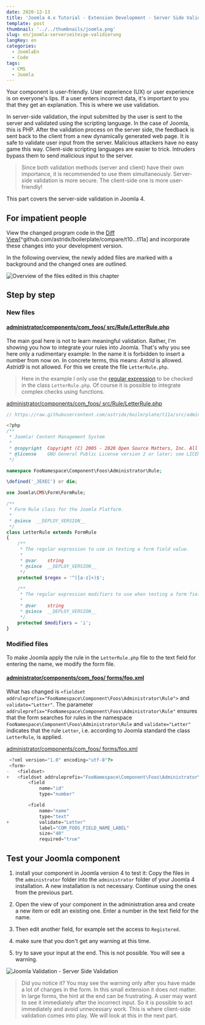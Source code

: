 ```yaml
---
date: 2020-12-13
title: 'Joomla 4.x Tutorial - Extension Development - Server Side Validation'
template: post
thumbnail: '../../thumbnails/joomla.png'
slug: en/joomla-serverseiteige-validierung
langKey: en
categories:
  - JoomlaEn
  - Code
tags:
  - CMS
  - Joomla
---
```


Your component is user-friendly. User experience (UX) or user experience is on everyone's lips. If a user enters incorrect data, it's important to you that they get an explanation. This is where we use validation.

In server-side validation, the input submitted by the user is sent to the server and validated using the scripting language. In the case of Joomla, this is PHP. After the validation process on the server side, the feedback is sent back to the client from a new dynamically generated web page. It is safe to validate user input from the server. Malicious attackers have no easy game this way. Client-side scripting languages are easier to trick. Intruders bypass them to send malicious input to the server.

> Since both validation methods (server and client) have their own importance, it is recommended to use them simultaneously. Server-side validation is more secure. The client-side one is more user-friendly!

This part covers the server-side validation in Joomla 4.

## For impatient people

View the changed program code in the [Diff View](https://github.com/astridx/boilerplate/compare/t10...t11a)[^github.com/astridx/boilerplate/compare/t10...t11a] and incorporate these changes into your development version.

In the following overview, the newly added files are marked with a background and the changed ones are outlined.

![Overview of the files edited in this chapter](/images/tree11a.png)

## Step by step

### New files

<!-- prettier-ignore -->
#### [administrator/components/com\_foos/ src/Rule/LetterRule.php](https://github.com/astridx/boilerplate/compare/t10...t11a#diff-64b9f20891ab28b2da58671514d68679)

The main goal here is not to learn meaningful validation. Rather, I'm showing you how to integrate your rules into Joomla. That's why you see here only a rudimentary example: In the name it is forbidden to insert a number from now on. In concrete terms, this means: _Astrid_ is allowed. _Astrid9_ is not allowed. For this we create the file `LetterRule.php`.

> Here in the example I only use the [regular expression](https://de.wikipedia.org/wiki/Regul%C3%A4rer_Ausdruck) to be checked in the class `LetterRule.php`. Of course it is possible to integrate complex checks using functions.

[administrator/components/com_foos/ src/Rule/LetterRule.php](https://github.com/astridx/boilerplate/blob/cf84e8d47ef47d4918c094810e7a16ea213d1bee/src/administrator/components/com_foos/src/Rule/LetterRule.php)

```php {numberLines: -2}
// https://raw.githubusercontent.com/astridx/boilerplate/t11a/src/administrator/components/com_foos/src/Rule/LetterRule.php

<?php
/**
 * Joomla! Content Management System
 *
 * @copyright  Copyright (C) 2005 - 2020 Open Source Matters, Inc. All rights reserved.
 * @license    GNU General Public License version 2 or later; see LICENSE.txt
 */

namespace FooNamespace\Component\Foos\Administrator\Rule;

\defined('_JEXEC') or die;

use Joomla\CMS\Form\FormRule;

/**
 * Form Rule class for the Joomla Platform.
 *
 * @since  __DEPLOY_VERSION__
 */
class LetterRule extends FormRule
{
	/**
	 * The regular expression to use in testing a form field value.
	 *
	 * @var    string
	 * @since  __DEPLOY_VERSION__
	 */
	protected $regex = '^([a-z]+)$';

	/**
	 * The regular expression modifiers to use when testing a form field value.
	 *
	 * @var    string
	 * @since  __DEPLOY_VERSION__
	 */
	protected $modifiers = 'i';
}

```

### Modified files

To make Joomla apply the rule in the `LetterRule.php` file to the text field for entering the name, we modify the form file.

<!-- prettier-ignore -->
#### [administrator/components/com\_foos/ forms/foo.xml](https://github.com/astridx/boilerplate/compare/t10...t11a#diff-262e27353fbe755d3813ea2df19cd0ed)

What has changed is `<fieldset addruleprefix="FooNamespace\Component\Foos\Administrator\Rule">` and `validate="Letter"`. The parameter `addruleprefix="FooNamespace\Component\Foos\Administrator\Rule"` ensures that the form searches for rules in the namespace `FooNamespace\Component\Foos\Administrator\Rule` and `validate="Letter"` indicates that the rule `Letter`, i.e. according to Joomla standard the class `LetterRule`, is applied.

[administrator/components/com_foos/ forms/foo.xml](https://github.com/astridx/boilerplate/blob/cf84e8d47ef47d4918c094810e7a16ea213d1bee/src/administrator/components/com_foos/forms/foo.xml)

```php {diff}
 <?xml version="1.0" encoding="utf-8"?>
 <form>
-	<fieldset>
+	<fieldset addruleprefix="FooNamespace\Component\Foos\Administrator\Rule">
 		<field
 			name="id"
 			type="number"

 		<field
 			name="name"
 			type="text"
+			validate="Letter"
 			label="COM_FOOS_FIELD_NAME_LABEL"
 			size="40"
 			required="true"

```

## Test your Joomla component

1. install your component in Joomla version 4 to test it: Copy the files in the `administrator` folder into the `administrator` folder of your Joomla 4 installation. A new installation is not necessary. Continue using the ones from the previous part.

2. Open the view of your component in the administration area and create a new item or edit an existing one. Enter a number in the text field for the name.

3. Then edit another field, for example set the access to `Registered`.

4. make sure that you don't get any warning at this time.

5. try to save your input at the end. This is not possible. You will see a warning.

![Joomla Validation - Server Side Validation](/images/j4x13x1.png)

> Did you notice it? You may see the warning only after you have made a lot of changes in the form. In this small extension it does not matter. In large forms, the hint at the end can be frustrating. A user may want to see it immediately after the incorrect input. So it is possible to act immediately and avoid unnecessary work. This is where client-side validation comes into play. We will look at this in the next part.
